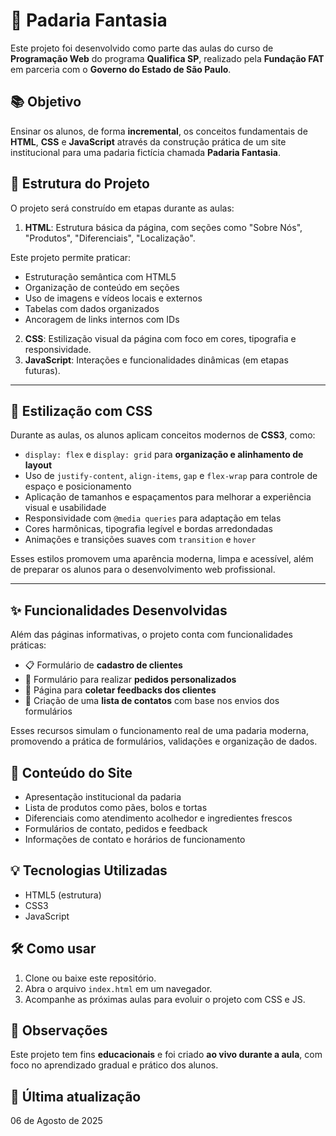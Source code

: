 # 🍞 Padaria Fantasia

Este projeto foi desenvolvido como parte das aulas do curso de **Programação Web** do
programa **Qualifica SP**, realizado pela **Fundação FAT** em parceria com o **Governo
do Estado de São Paulo**.

## 📚 Objetivo

Ensinar os alunos, de forma **incremental**, os conceitos fundamentais de **HTML**,
**CSS** e **JavaScript** através da construção prática de um site institucional para
uma padaria fictícia chamada **Padaria Fantasia**.

## 🧱 Estrutura do Projeto

O projeto será construído em etapas durante as aulas:

1. **HTML**: Estrutura básica da página, com seções como "Sobre Nós", "Produtos", "Diferenciais", "Localização".

Este projeto permite praticar:

- Estruturação semântica com HTML5
- Organização de conteúdo em seções
- Uso de imagens e vídeos locais e externos
- Tabelas com dados organizados
- Ancoragem de links internos com IDs

2. **CSS**: Estilização visual da página com foco em cores, tipografia e responsividade.
3. **JavaScript**: Interações e funcionalidades dinâmicas (em etapas futuras).

---

## 🎨 Estilização com CSS

Durante as aulas, os alunos aplicam conceitos modernos de **CSS3**, como:

- `display: flex` e `display: grid` para **organização e alinhamento de layout**
- Uso de `justify-content`, `align-items`, `gap` e `flex-wrap` para controle de espaço e posicionamento
- Aplicação de tamanhos e espaçamentos para melhorar a experiência visual e usabilidade
- Responsividade com `@media queries` para adaptação em telas
- Cores harmônicas, tipografia legível e bordas arredondadas
- Animações e transições suaves com `transition` e `hover`

Esses estilos promovem uma aparência moderna, limpa e acessível, além de preparar os alunos para o desenvolvimento web profissional.

---

## ✨ Funcionalidades Desenvolvidas

Além das páginas informativas, o projeto conta com funcionalidades práticas:

- 📋 Formulário de **cadastro de clientes**
- 🧁 Formulário para realizar **pedidos personalizados**
- 💬 Página para **coletar feedbacks dos clientes**
- 📇 Criação de uma **lista de contatos** com base nos envios dos formulários

Esses recursos simulam o funcionamento real de uma padaria moderna, promovendo a prática de formulários, validações e organização de dados.

## 📄 Conteúdo do Site

- Apresentação institucional da padaria
- Lista de produtos como pães, bolos e tortas
- Diferenciais como atendimento acolhedor e ingredientes frescos
- Formulários de contato, pedidos e feedback
- Informações de contato e horários de funcionamento

## 💡 Tecnologias Utilizadas

- HTML5 (estrutura)
- CSS3
- JavaScript

## 🛠️ Como usar

1. Clone ou baixe este repositório.
2. Abra o arquivo `index.html` em um navegador.
3. Acompanhe as próximas aulas para evoluir o projeto com CSS e JS.

## 📌 Observações

Este projeto tem fins **educacionais** e foi criado **ao vivo durante a aula**, com
foco no aprendizado gradual e prático dos alunos.

## 📅 Última atualização

06 de Agosto de 2025
